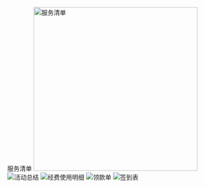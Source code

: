 服务清单
<img src="https://github.com/kaku-kou/000/blob/master/picture/fuwuqingdan.jpg" width="375" alt="服务清单"/>
![活动总结](https://github.com/kaku-kou/000/blob/master/picture/huodongzongjie.png)
![经费使用明细](https://github.com/kaku-kou/000/blob/master/picture/jingfeishiyongmingxi.jpg)
![领款单](https://github.com/kaku-kou/000/blob/master/picture/lingkuandan.jpg)
![签到表](https://github.com/kaku-kou/000/blob/master/picture/qiandaobiao.jpg)


